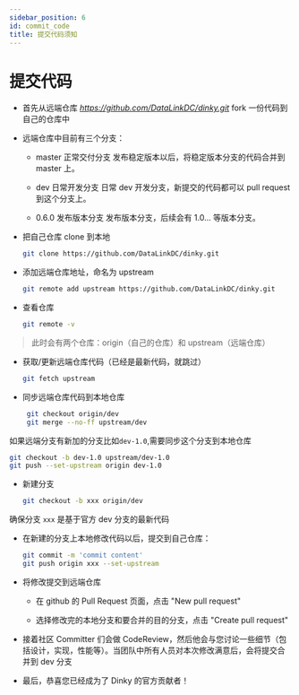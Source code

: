 ```yaml
---
sidebar_position: 6
id: commit_code
title: 提交代码须知
---
```




# 提交代码

* 首先从远端仓库 *https://github.com/DataLinkDC/dinky.git*  fork 一份代码到自己的仓库中

* 远端仓库中目前有三个分支：

    * master 正常交付分支
      发布稳定版本以后，将稳定版本分支的代码合并到 master 上。

    * dev 日常开发分支
      日常 dev 开发分支，新提交的代码都可以 pull request 到这个分支上。

    * 0.6.0 发布版本分支
      发布版本分支，后续会有 1.0... 等版本分支。

* 把自己仓库 clone 到本地

  ```sh
  git clone https://github.com/DataLinkDC/dinky.git
  ```

* 添加远端仓库地址，命名为 upstream

  ```sh
  git remote add upstream https://github.com/DataLinkDC/dinky.git
  ```



* 查看仓库

  ```sh
  git remote -v
  ```

> 此时会有两个仓库：origin（自己的仓库）和 upstream（远端仓库）

* 获取/更新远端仓库代码（已经是最新代码，就跳过）

  ```sh
  git fetch upstream
  ```


* 同步远端仓库代码到本地仓库

  ```sh
   git checkout origin/dev
   git merge --no-ff upstream/dev
  ```

如果远端分支有新加的分支比如`dev-1.0`,需要同步这个分支到本地仓库

  ```sh
  git checkout -b dev-1.0 upstream/dev-1.0
  git push --set-upstream origin dev-1.0
  ```

* 新建分支

  ```sh
  git checkout -b xxx origin/dev
  ```

确保分支 `xxx` 是基于官方 dev 分支的最新代码


* 在新建的分支上本地修改代码以后，提交到自己仓库：

  ```sh
  git commit -m 'commit content'
  git push origin xxx --set-upstream
  ```

* 将修改提交到远端仓库

    * 在 github 的 Pull Request 页面，点击 "New pull request"

    * 选择修改完的本地分支和要合并的目的分支，点击 "Create pull request"

* 接着社区 Committer 们会做 CodeReview，然后他会与您讨论一些细节（包括设计，实现，性能等）。当团队中所有人员对本次修改满意后，会将提交合并到 dev 分支

* 最后，恭喜您已经成为了 Dinky 的官方贡献者！